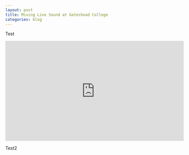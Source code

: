 ```yaml
---
layout: post
title: Mixing Live Sound at Gateshead College
categories: blog
---
```

Test

<iframe width="560" height="315" src="https://www.youtube.com/embed/hr3yWktJNfg?si=rxPbsd\\\_9r\\\_pK9M5v" title="YouTube video player" frameborder="0" allow="accelerometer; autoplay; clipboard-write; encrypted-media; gyroscope; picture-in-picture; web-share" referrerpolicy="strict-origin-when-cross-origin" allowfullscreen></iframe>

Test2